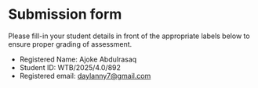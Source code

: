 # Submission form

Please fill-in your student details in front of the appropriate labels
below to ensure proper grading of assessment.

- Registered Name: Ajoke Abdulrasaq
- Student ID: WTB/2025/4.0/892
- Registered email: daylanny7@gmail.com
